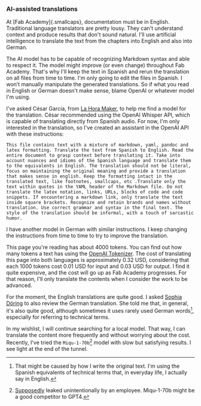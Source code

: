 ### AI-assisted translations
At [Fab Academy]{.smallcaps}, documentation must be in English. Traditional language translators are pretty lousy. They can't understand context and produce results that don't sound natural. I'll use artificial intelligence to translate the text from the chapters into English and also into German.

The AI model has to be capable of recognizing Markdown syntax and able to respect it. The model might improve (or even change) throughout Fab Academy. That's why I'll keep the text in Spanish and rerun the translation on all files from time to time. I'm only going to edit the files in Spanish. I won’t manually manipulate the generated translations. So if what you read in English or German doesn't make sense, blame OpenAI or whatever model I'm using.

I've asked César Garcia, from [La Hora Maker](https://www.youtube.com/lahoramaker), to help me find a model for the translation. César recommended using the OpenAI Whisper API, which is capable of translating directly from Spanish audio. For now, I'm only interested in the translation, so I've created an assistant in the OpenAI API with these instructions:

```
This file contains text with a mixture of markdown, yaml, pandoc and latex formatting. Translate the text from Spanish to English. Read the entire document to grasp context before translating it. Take into account nuances and idioms of the Spanish language and translate them to the equivalents in English. The translation should not be literal, focus on maintaining the original meaning and provide a translation that makes sense in english. Keep the formatting intact in the translated text, like footnotes, smallcaps, etc .Translate only the text within quotes in the YAML header of the Markdown file. Do not translate the latex notation, links, URLs, blocks of code and code snippets. If encountering a markdown link, only translate the text inside square brackets. Recognize and retain brands and names without translation. Use correct grammar and syntax in the final text. The style of the translation should be informal, with a touch of sarcastic humor.
```

I have another model in German with similar instructions. I keep changing the instructions from time to time to try to improve the translation.

This page you're reading has about 4000 tokens. You can find out how many tokens a text has using the [OpenAI Tokenizer](https://platform.openai.com/tokenizer). The cost of translating this page into both languages is approximately 0.32 USD, considering that each 1000 tokens cost 0.01 USD for input and 0.03 USD for output. I find it quite expensive, and the cost will go up as Fab Academy progresses. For that reason, I'll only translate the contents when I consider the work to be advanced.

For the moment, the English translations are quite good. I asked [Sophia Döring](https://fabacademy.org/2024/labs/kamplintfort/students/sophia-doring/) to also review the German translation. She told me that, in general, it's also quite good, although sometimes it uses rarely used German words[^242], especially for referring to technical terms.

[^242]: That might be caused by how I write the original text. I'm using the Spanish equivalents of technical terms that, in everyday life, I actually say in English.

In my wishlist, I will continue searching for a local model. That way, I can translate the content more frequently and without worrying about the cost. Recently, I've tried the `Miqu-1-70b`[^241] model with slow but satisfying results. I see light at the end of the tunnel.

[^241]: [Supposedly](https://the-decoder.com/unintentional-ai-leak-from-mistral-becomes-an-unexpected-powerhouse/) leaked unintentionally by an employee. Miqu-1-70b might be a good competitor to GPT4.

